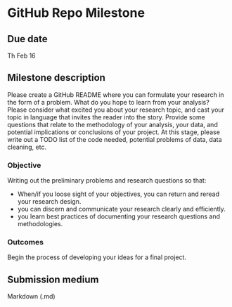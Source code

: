 # GitHub Repo Milestone

## Due date

Th Feb 16

## Milestone description

Please create a GitHub README where you can formulate your research in the form of a problem. What do you hope to learn from your analysis? Please consider what excited you about your research topic, and cast your topic in language that invites the reader into the story. Provide some questions that relate to the methodology of your analysis, your data, and potential implications or conclusions of your project. At this stage, please write out a TODO list of the code needed, potential problems of data, data cleaning, etc.


### Objective

Writing out the preliminary problems and research questions so that:

* When/if you loose sight of your objectives, you can return and reread your research design.
* you can discern and communicate your research clearly and efficiently.
* you learn best practices of documenting your research questions and methodologies.

### Outcomes

Begin the process of developing your ideas for a final project.

## Submission medium

Markdown (.md)